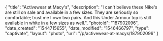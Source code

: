 {
    "title": "Activewear at Macy's",
    "description": "I can't believe these Nike's are still on sale and available in a few sizes.  They are seriously so comfortable; trust me I own two pairs.  And this Under Armour top is still available in white in a few sizes as well.",
    "photoId": "187902096",
    "date_created": "1544715655",
    "date_modified": "1546466797",
    "type": "captivate",
    "layout": "photo",
    "url": "\/p\/activewear-at-macys\/187902096"
}
